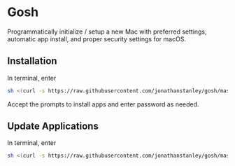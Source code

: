 # Gosh
Programmatically initialize / setup a new Mac with preferred settings, automatic app install, and proper security settings for macOS.

## Installation
In terminal, enter 
```bash
sh <(curl -s https://raw.githubusercontent.com/jonathanstanley/gosh/master/go.sh)
```
Accept the prompts to install apps and enter password as needed.

## Update Applications
In terminal, enter 
```bash
sh <(curl -s https://raw.githubusercontent.com/jonathanstanley/gosh/master/bundle.sh)
```
